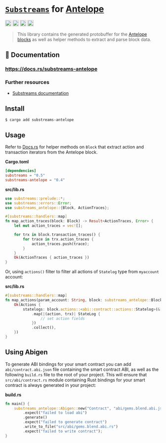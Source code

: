 # [`Substreams`](https://substreams.streamingfast.io/) for [**Antelope**](http://antelope.io/)

[<img alt="github" src="https://img.shields.io/badge/Github-substreams.antelope-8da0cb?style=for-the-badge&logo=github" height="20">](https://github.com/pinax-network/substreams-antelope)
[<img alt="crates.io" src="https://img.shields.io/crates/v/substreams-antelope.svg?style=for-the-badge&color=fc8d62&logo=rust" height="20">](https://crates.io/crates/substreams-antelope)
[<img alt="docs.rs" src="https://img.shields.io/badge/docs.rs-substreams.antelope-66c2a5?style=for-the-badge&labelColor=555555&logo=docs.rs" height="20">](https://docs.rs/substreams-antelope)
[<img alt="GitHub Workflow Status" src="https://img.shields.io/github/actions/workflow/status/pinax-network/substreams-antelope/ci.yml?branch=develop&style=for-the-badge" height="20">](https://github.com/pinax-network/substreams-antelope/actions?query=branch%3Adevelop)

> This library contains the generated protobuffer for the [Antelope blocks](https://github.com/pinax-network/firehose-antelope/blob/develop/proto/sf/antelope/type/v1/type.proto) as well as helper methods to extract and parse block data.

## 📖 Documentation

### https://docs.rs/substreams-antelope

### Further resources

- [Substreams documentation](https://substreams.streamingfast.io)


## Install

```
$ cargo add substreams-antelope
```

## Usage

Refer to [Docs.rs](https://docs.rs/substreams-antelope/latest/substreams_antelope/struct.Block.html#implementations) for helper methods on `Block` that extract action and transaction iterators from the Antelope block.

**Cargo.toml**

```toml
[dependencies]
substreams = "0.5"
substreams-antelope = "0.4"
```

**src/lib.rs**

```rust
use substreams::prelude::*;
use substreams::errors::Error;
use substreams_antelope::{Block, ActionTraces};

#[substreams::handlers::map]
fn map_action_traces(block: Block) -> Result<ActionTraces, Error> {
    let mut action_traces = vec![];

    for trx in block.transaction_traces() {
        for trace in trx.action_traces {
            action_traces.push(trace);
        }
    }
    Ok(ActionTraces { action_traces })
}
```

Or, using `actions()` filter to filter all actions of `Statelog` type from `myaccount` account:

**src/lib.rs**

```rust
#[substreams::handlers::map]
fn map_actions(param_account: String, block: substreams_antelope::Block) -> Result<Actions, substreams::errors::Error> {
    Ok(Actions {
        statelogs: block.actions::<abi::contract::actions::Statelog>(&["myaccount"])
            .map(|(action, trx)| StateLog {
                // set action fields
            })
            .collect(),
    })
}
```


## Using Abigen
To generate ABI bindings for your smart contract you can add `abi/contract.abi.json` file containing the smart contract ABI, as well as the following `build.rs` file to the root of your project. This will ensure that `src/abi/contract.rs` module containing Rust bindings for your smart contract is always generated in your project:

**build.rs**

```rust
fn main() {
    substreams_antelope::Abigen::new("Contract", "abi/gems.blend.abi.json")
        .expect("failed to load abi")
        .generate()
        .expect("failed to generate contract")
        .write_to_file("src/abi/gems.blend.abi.rs")
        .expect("failed to write contract");
}
```